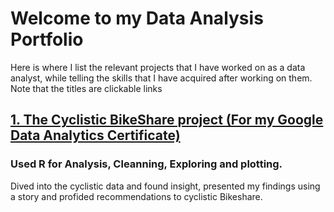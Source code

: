 # Welcome to my Data Analysis Portfolio
Here is where I list the relevant projects that I have worked on as a data analyst, while telling the skills that I have acquired after working on them. Note that the titles are clickable links
## [1. The Cyclistic BikeShare project (For my Google Data Analytics Certificate)]("https://www.kaggle.com/code/eliedjani/cyclistic-bikeshare-project")
### Used R for Analysis, Cleanning, Exploring and plotting.
Dived into the cyclistic data and found insight, presented my findings using a story and profided recommendations to cyclistic Bikeshare.

